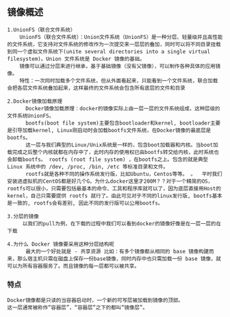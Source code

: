 ## 镜像概述

    1.UnionFS（联合文件系统）
        UnionFS（联合文件系统）：Union文件系统（UnionFS）是一种分层、轻量级并且高性能的文件系统，它支持对文件系统的修改作为一次提交来一层层的叠加，同时可以将不同目录挂载到同一个虚拟文件系统下(unite several directories into a single virtual filesystem)。Union 文件系统是 Docker 镜像的基础。
        镜像可以通过分层来进行继承，基于基础镜像（没有父镜像），可以制作各种具体的应用镜像。 
        特性：一次同时加载多个文件系统，但从外面看起来，只能看到一个文件系统，联合加载会把各层文件系统叠加起来，这样最终的文件系统会包含所有底层的文件和目录
    
    2.Docker镜像加载原理
          Docker镜像加载原理：docker的镜像实际上由一层一层的文件系统组成，这种层级的文件系统UnionFS。
          bootfs(boot file system)主要包含bootloader和kernel, bootloader主要是引导加载kernel, Linux刚启动时会加载bootfs文件系统，在Docker镜像的最底层是bootfs。
          这一层与我们典型的Linux/Unix系统是一样的，包含boot加载器和内核。当boot加载完成之后整个内核就都在内存中了，此时内存的使用权已由bootfs转交给内核，此时系统也会卸载bootfs。 rootfs (root file system) ，在bootfs之上。包含的就是典型 Linux 系统中的 /dev, /proc, /bin, /etc 等标准目录和文件。
          rootfs就是各种不同的操作系统发行版，比如Ubuntu，Centos等等。 。  平时我们安装进虚拟机的CentOS都是好几个G，为什么docker这里才200M？？对于一个精简的OS，rootfs可以很小，只需要包括最基本的命令、工具和程序库就可以了，因为底层直接用Host的kernel，自己只需要提供 rootfs 就行了。由此可见对于不同的linux发行版, bootfs基本是一致的, rootfs会有差别, 因此不同的发行版可以公用bootfs。 
    
    3.分层的镜像
         以我们的pull为例，在下载的过程中我们可以看到docker的镜像好像是在一层一层的在下载  
         
    4.为什么 Docker 镜像要采用这种分层结构呢
          最大的一个好处就是 - 共享资源 比如：有多个镜像都从相同的 base 镜像构建而来，那么宿主机只需在磁盘上保存一份base镜像，同时内存中也只需加载一份 base 镜像，就可以为所有容器服务了。而且镜像的每一层都可以被共享。
          
### 特点

    Docker镜像都是只读的当容器启动时，一个新的可写层被加载到镜像的顶部。
    这一层通常被称作“容器层”，“容器层”之下的都叫“镜像层”。
